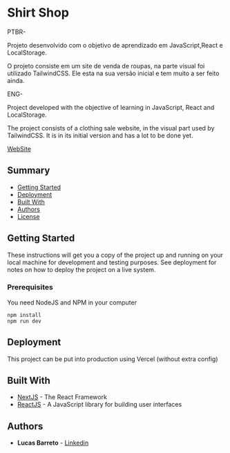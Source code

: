 # Shirt Shop

PTBR-

Projeto desenvolvido com o objetivo de aprendizado em JavaScript,React e LocalStorage.

O projeto consiste em um site de venda de roupas, na parte visual foi utilizado TailwindCSS. Ele esta na sua versão inicial e tem muito a ser feito ainda.

ENG-

Project developed with the objective of learning in JavaScript, React and LocalStorage.

The project consists of a clothing sale website, in the visual part used by TailwindCSS. It is in its initial version and has a lot to be done yet.


[WebSite]()



## Summary

  - [Getting Started](#getting-started)
  - [Deployment](#deployment)
  - [Built With](#built-with)
  - [Authors](#authors)
  - [License](#license)
  

## Getting Started

These instructions will get you a copy of the project up and running on
your local machine for development and testing purposes. See deployment
for notes on how to deploy the project on a live system.

### Prerequisites

You need NodeJS and NPM in your computer

```
npm install 
npm run dev
```


## Deployment

This project can be put into production using Vercel (without extra config)


## Built With

  - [NextJS](https://nextjs.org/) - The React Framework
  - [ReactJS](https://reactjs.org/) - A JavaScript library for building user interfaces


## Authors

  - **Lucas Barreto** - [Linkedin](https://www.linkedin.com/in/lucasbarreto1/)

